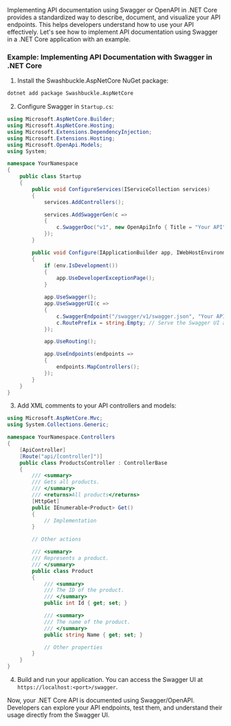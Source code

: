 Implementing API documentation using Swagger or OpenAPI in .NET Core provides a standardized way to describe, document, and visualize your API endpoints. This helps developers understand how to use your API effectively. Let's see how to implement API documentation using Swagger in a .NET Core application with an example.

### Example: Implementing API Documentation with Swagger in .NET Core

1. Install the Swashbuckle.AspNetCore NuGet package:

```bash
dotnet add package Swashbuckle.AspNetCore
```

2. Configure Swagger in `Startup.cs`:

```csharp
using Microsoft.AspNetCore.Builder;
using Microsoft.AspNetCore.Hosting;
using Microsoft.Extensions.DependencyInjection;
using Microsoft.Extensions.Hosting;
using Microsoft.OpenApi.Models;
using System;

namespace YourNamespace
{
    public class Startup
    {
        public void ConfigureServices(IServiceCollection services)
        {
            services.AddControllers();

            services.AddSwaggerGen(c =>
            {
                c.SwaggerDoc("v1", new OpenApiInfo { Title = "Your API", Version = "v1" });
            });
        }

        public void Configure(IApplicationBuilder app, IWebHostEnvironment env)
        {
            if (env.IsDevelopment())
            {
                app.UseDeveloperExceptionPage();
            }

            app.UseSwagger();
            app.UseSwaggerUI(c =>
            {
                c.SwaggerEndpoint("/swagger/v1/swagger.json", "Your API v1");
                c.RoutePrefix = string.Empty; // Serve the Swagger UI at the app's root URL
            });

            app.UseRouting();

            app.UseEndpoints(endpoints =>
            {
                endpoints.MapControllers();
            });
        }
    }
}
```

3. Add XML comments to your API controllers and models:

```csharp
using Microsoft.AspNetCore.Mvc;
using System.Collections.Generic;

namespace YourNamespace.Controllers
{
    [ApiController]
    [Route("api/[controller]")]
    public class ProductsController : ControllerBase
    {
        /// <summary>
        /// Gets all products.
        /// </summary>
        /// <returns>All products</returns>
        [HttpGet]
        public IEnumerable<Product> Get()
        {
            // Implementation
        }

        // Other actions

        /// <summary>
        /// Represents a product.
        /// </summary>
        public class Product
        {
            /// <summary>
            /// The ID of the product.
            /// </summary>
            public int Id { get; set; }

            /// <summary>
            /// The name of the product.
            /// </summary>
            public string Name { get; set; }

            // Other properties
        }
    }
}
```

4. Build and run your application. You can access the Swagger UI at `https://localhost:<port>/swagger`.

Now, your .NET Core API is documented using Swagger/OpenAPI. Developers can explore your API endpoints, test them, and understand their usage directly from the Swagger UI.